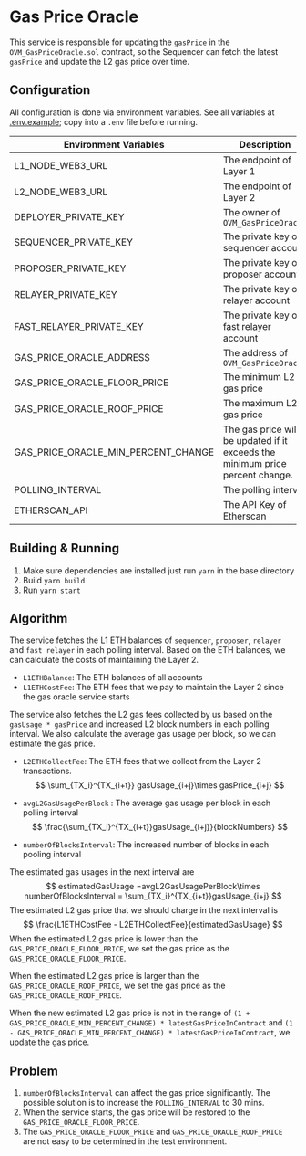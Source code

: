 # Gas Price Oracle

This service is responsible for updating the `gasPrice` in the `OVM_GasPriceOracle.sol` contract, so the Sequencer can fetch the latest `gasPrice` and update the L2 gas price over time.

## Configuration
All configuration is done via environment variables. See all variables at [.env.example](.env.example); copy into a `.env` file before running.

| Environment Variables               | Description                                                  | Default    |
| ----------------------------------- | ------------------------------------------------------------ | ---------- |
| L1_NODE_WEB3_URL                    | The endpoint of Layer 1                                      |            |
| L2_NODE_WEB3_URL                    | The endpoint of Layer 2                                      |            |
| DEPLOYER_PRIVATE_KEY                | The owner of `OVM_GasPriceOracle`                            |            |
| SEQUENCER_PRIVATE_KEY               | The private key of sequencer account                         |            |
| PROPOSER_PRIVATE_KEY                | The private key of proposer account                          |            |
| RELAYER_PRIVATE_KEY                 | The private key of relayer account                           |            |
| FAST_RELAYER_PRIVATE_KEY            | The private key of fast relayer account                      |            |
| GAS_PRICE_ORACLE_ADDRESS            | The address of `OVM_GasPriceOracle`                          |            |
| GAS_PRICE_ORACLE_FLOOR_PRICE        | The minimum L2 gas price                                     | 15000000   |
| GAS_PRICE_ORACLE_ROOF_PRICE         | The maximum L2 gas price                                     | 2000000000 |
| GAS_PRICE_ORACLE_MIN_PERCENT_CHANGE | The gas price will be updated if it exceeds the minimum price percent change. | 0.1        |
| POLLING_INTERVAL                    | The polling interval                                         | 60 * 1000  |
| ETHERSCAN_API                       | The API Key of Etherscan                                     |            |

## Building & Running
1. Make sure dependencies are installed just run `yarn` in the base directory
2. Build `yarn build`
3. Run `yarn start`

## Algorithm

The service fetches the L1 ETH balances of `sequencer`, `proposer`, `relayer` and `fast relayer` in each polling interval. Based on the ETH balances, we can calculate the costs of maintaining the Layer 2.

* `L1ETHBalance`: The ETH balances of all accounts
* `L1ETHCostFee`: The ETH fees that we pay to maintain the Layer 2 since the gas oracle service starts

The service also fetches the L2 gas fees collected by us based on the `gasUsage * gasPrice` and increased L2 block numbers in each polling interval. We also calculate the average gas usage per block, so we can estimate the gas price.

* `L2ETHCollectFee`: The ETH fees that we collect from the Layer 2 transactions.
  $$
  \sum_{TX_i}^{TX_{i+t}} gasUsage_{i+j}\times gasPrice_{i+j}
  $$
  
* `avgL2GasUsagePerBlock` : The average gas usage per block in each polling interval
  $$
  \frac{\sum_{TX_i}^{TX_{i+t}}gasUsage_{i+j}}{blockNumbers}
  $$

* `numberOfBlocksInterval`: The increased number of blocks in each pooling interval

The estimated gas usages in the next interval are
$$
estimatedGasUsage =avgL2GasUsagePerBlock\times numberOfBlocksInterval = \sum_{TX_i}^{TX_{i+t}}gasUsage_{i+j}
$$
The estimated L2 gas price that we should charge in the next interval is
$$
\frac{L1ETHCostFee - L2ETHCollectFee}{estimatedGasUsage}
$$
When the estimated L2 gas price is lower than the `GAS_PRICE_ORACLE_FLOOR_PRICE`, we set the gas price as the `GAS_PRICE_ORACLE_FLOOR_PRICE`.

When the estimated L2 gas price is larger than the `GAS_PRICE_ORACLE_ROOF_PRICE`, we set the gas price as the `GAS_PRICE_ORACLE_ROOF_PRICE`.

When the new estimated L2 gas price is not in the range of `(1 + GAS_PRICE_ORACLE_MIN_PERCENT_CHANGE) * latestGasPriceInContract` and `(1 - GAS_PRICE_ORACLE_MIN_PERCENT_CHANGE) * latestGasPriceInContract`, we update the gas price.

## Problem

1. `numberOfBlocksInterval` can affect the gas price significantly. The possible solution is to increase the `POLLING_INTERVAL` to 30 mins.
2. When the service starts, the gas price will be restored to the `GAS_PRICE_ORACLE_FLOOR_PRICE`.
3. The `GAS_PRICE_ORACLE_FLOOR_PRICE` and `GAS_PRICE_ORACLE_ROOF_PRICE` are not easy to be determined in the test environment.
